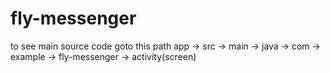# fly-messenger

to see main source code 
goto this path
app -> src -> main -> java -> com -> example -> fly-messenger -> activity(screen)
